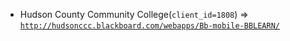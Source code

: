  - Hudson County Community College(`client_id=1808`) => [`http://hudsonccc.blackboard.com/webapps/Bb-mobile-BBLEARN/`](http://hudsonccc.blackboard.com/webapps/Bb-mobile-BBLEARN/)
